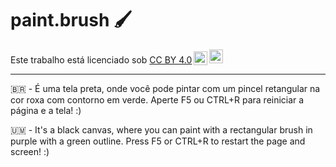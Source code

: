 # paint.brush 🖌

<p xmlns:cc="http://creativecommons.org/ns#" >Este trabalho está licenciado sob <a href="https://creativecommons.org/licenses/by/4.0/?ref=chooser-v1" target="_blank" rel="license noopener noreferrer" style="display:inline-block;">CC BY 4.0<img style="height:22px!important;margin-left:3px;vertical-align:text-bottom ;" src="https://mirrors.creativecommons.org/presskit/icons/cc.svg?ref=chooser-v1" alt=""><img style="height:22px!important;margin-left:3px;vertical -align:texto inferior;" src="https://mirrors.creativecommons.org/presskit/icons/by.svg?ref=chooser-v1" alt=""></a></p>

---

🇧🇷 - É uma tela preta, onde você pode pintar com um pincel retangular na cor roxa com contorno em verde. Aperte F5 ou CTRL+R para reiniciar a página e a tela! :)

🇺🇲 - It's a black canvas, where you can paint with a rectangular brush in purple with a green outline. Press F5 or CTRL+R to restart the page and screen! :)

